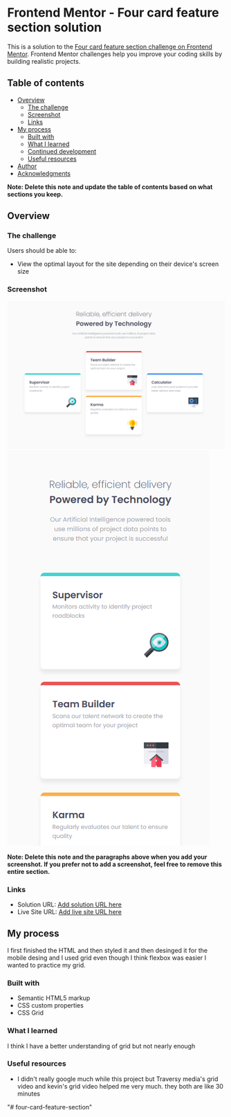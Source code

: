 # Frontend Mentor - Four card feature section solution

This is a solution to the [Four card feature section challenge on Frontend Mentor](https://www.frontendmentor.io/challenges/four-card-feature-section-weK1eFYK). Frontend Mentor challenges help you improve your coding skills by building realistic projects. 

## Table of contents

- [Overview](#overview)
  - [The challenge](#the-challenge)
  - [Screenshot](#screenshot)
  - [Links](#links)
- [My process](#my-process)
  - [Built with](#built-with)
  - [What I learned](#what-i-learned)
  - [Continued development](#continued-development)
  - [Useful resources](#useful-resources)
- [Author](#author)
- [Acknowledgments](#acknowledgments)

**Note: Delete this note and update the table of contents based on what sections you keep.**

## Overview

### The challenge

Users should be able to:

- View the optimal layout for the site depending on their device's screen size

### Screenshot

![](./Preview/Web-preview.png)
![](./Preview/mobile_preview.png)

**Note: Delete this note and the paragraphs above when you add your screenshot. If you prefer not to add a screenshot, feel free to remove this entire section.**

### Links

- Solution URL: [Add solution URL here](https://your-solution-url.com)
- Live Site URL: [Add live site URL here](https://your-live-site-url.com)

## My process

I first finished the HTML and then styled it and then desinged it for the mobile desing and I used grid even though I think flexbox was easier I wanted to practice my grid.

### Built with

- Semantic HTML5 markup
- CSS custom properties
- CSS Grid

### What I learned

I think I have a better understanding of grid but not nearly enough

### Useful resources

- I didn't really google much while this project but Traversy media's grid video and kevin's grid video helped me very much. they both are like 30 minutes

"# four-card-feature-section" 
